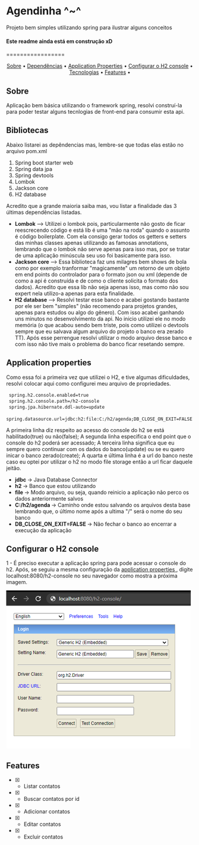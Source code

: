 <h1> Agendinha ^~^ </h1>

<p> Projeto bem simples utilizando spring para ilustrar alguns conceitos </p>

#### Este readme ainda está em construção xD

=================

<p align="center">
 <a href="#sobre">Sobre</a> •
 <a href="#libs">Dependências</a> •
 <a href="#app">Application Properties</a> • 
 <a href="#h2config">Configurar o H2 console</a> • 
 <a href="#tecnologias">Tecnologias</a> •
 <a href="#features">Features</a> • 
</p>

<a id="sobre"> </a>
## Sobre

<p> Aplicação bem básica utilizando o framework spring, resolvi construí-la para poder testar alguns tecnlogias de front-end para consumir esta api. </p>

<a id="libs"> </a>
## Bibliotecas

<p> 
  Abaixo listarei as depêndencias mas, lembre-se que todas elas estão no arquivo pom.xml
  <ol>
    <li> Spring boot starter web </li>
    <li> Spring data jpa </li>
    <li> Spring devtools </li>
    <li> Lombok </li>
    <li> Jackson core </li>
    <li> H2 database </li>
  </ol>
  Acredito que a grande maioria saiba mas, vou listar a finalidade das 3 últimas dependências listadas.
  <ul>
    <li>
      <b> Lombok </b> --> Utilizei o lombok pois, particularmente não gosto de ficar reescrecendo código e está lib é uma "mão na roda" quando o assunto
      é código boilerplate. Com ela consigo gerar todos os getters e setters das minhas classes apenas utilizando as famosas annotations, 
      lembrando que o lombok não serve apenas para isso mas, por se tratar de uma aplicação minúscula seu uso foi basicamente para isso.
    </li>
    <li> 
      <b> Jackson core </b> --> Essa biblioteca faz uns milagres bem shows de bola como por exemplo tranformar "magicamente" um retorno de um objeto
      em end points do controlador para o formato json ou xml (depende de como a api é construída e de como o cliente solicita o formato dos dados). 
      Acredito que essa lib não seja apenas isso, mas como não sou expert nela utilizo-a apenas para esta finalidade.
    </li>
    <li>
      <b> H2 database </b> --> Resolvi testar esse banco e acabei gostando bastante por ele ser bem "simples" (não recomendo para projetos grandes, apenas para estudos 
      ou algo do gênero). Com isso acabei ganhando uns minutos no desenvolvimento da api. No inicio utilizei ele no modo memória (o que acabou sendo bem triste, pois
      como utilizei o devtools sempre que eu salvava algum arquivo do projeto o banco era zerado TT). Após esse perrengue resolvi utilizar o modo arquivo desse banco
      e com isso não tive mais o problema do banco ficar resetando sempre.
    </li>
  </ul>
</p>

<a id="app"> </a>
## Application properties

<p>
  Como essa foi a primeira vez que utilizei o H2, e tive algumas dificuldades, resolvi colocar aqui como configurei meu arquivo de propriedades.
  
   ```
    spring.h2.console.enabled=true
    spring.h2.console.path=/h2-console
    spring.jpa.hibernate.ddl-auto=update
    spring.datasource.url=jdbc:h2:file:C:/h2/agenda;DB_CLOSE_ON_EXIT=FALSE	
  ```
  
  A primeira linha diz respeito ao acesso do console do h2 se está habilitado(true) ou não(false);
  A segunda linha especifica o end point que o console do h2 poderá ser acessado;
  A terceira linha significa que eu sempre quero continuar com os dados do banco(update) ou se eu quero inicar o banco zerado(create);
  A quarta e última linha é a url do banco neste caso eu optei por utilizar o h2 no modo file storage então a url ficar daquele jeitão.
  <ul>
    <li> <b> jdbc </b> -> Java Database Connector </li>
    <li> <b> h2 </b> -> Banco que estou utilizando </li>
    <li> <b> file </b> -> Modo arquivo, ou seja, quando reinicio a aplicação não perco os dados anteriormente salvos </li>
    <li> <b> C:/h2/agenda </b> -> Caminho onde estou salvando os arquivos desta base lembrando que, o último nome após a ultima "/" será o nome do seu banco </li>
    <li> <b> DB_CLOSE_ON_EXIT=FALSE </b> -> Não fechar o banco ao encerrar a execução da aplicação </li>
  </ul>
</p>

<a id="h2config"> </a>
## Configurar o H2 console

  <p> 
    1 - É preciso executar a aplicação spring para pode acessar o console do h2.
        Após, se seguiu a mesma configuração da <a href="#app"> application properties </a>, 
        digite localhost:8080/h2-console no seu navegador
        como mostra a próxima imagem.
  </p>
   <p>
    <img src="h2-images/1.png">
   </p>

<a id="features"> </a>
## Features

<p>

  - [X] - Listar contatos
  - [X] - Buscar contatos por id
  - [X] - Adicionar contatos
  - [X] - Editar contatos
  - [X] - Excluir contatos
  
</p>

 
  
 
